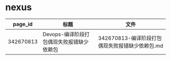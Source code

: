 # nexus

| page_id | 标题 | 文件 |
|---|---|---|
| 342670813 | Devops-编译阶段打包偶现失败报错缺少依赖包 | 342670813-编译阶段打包偶现失败报错缺少依赖包.md |